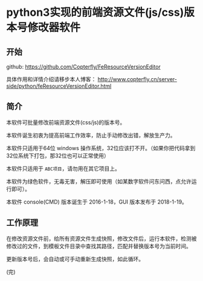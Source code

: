 # python3实现的前端资源文件(js/css)版本号修改器软件

## 开始

github: https://github.com/Copterfly/FeResourceVersionEditor

具体作用和详情介绍请移步本人博客： http://www.copterfly.cn/server-side/python/feResourceVersionEditor.html

## 简介

本软件可批量修改前端资源文件(css/js)的版本号。

本软件诞生初衷为提高前端工作效率，防止手动修改出错，解放生产力。

本软件只适用于64位 windows 操作系统，32位应该打不开。（如果你把代码拿到32位系统下打包，那32位也可以正常使用）

本软件只适用于 `ABC项目`，请勿用在其它项目上。

本软件为绿色软件，无毒无害，解压即可使用（如某数字软件问东问西，点允许运行即可）。

本软件 console(CMD) 版本诞生于 2016-1-18，GUI 版本发布于 2018-1-19。

## 工作原理

在修改资源文件前，给所有资源文件生成快照，修改文件后，运行本软件，检测被修改过的文件，到模板文件目录中查找其路径，匹配并替换版本号为当前时间。

更新版本号后，会自动或可手动重新生成快照，如此循环。


(完)
